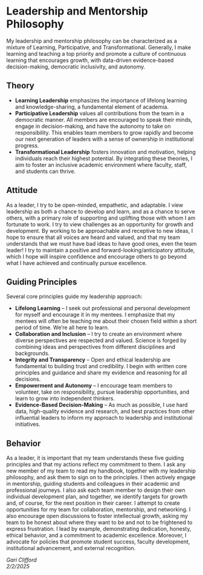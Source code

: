 # Leadership and Mentorship Philosophy

My leadership and mentorship philosophy can be characterized as a mixture of Learning, Participative, and Transformational. Generally, I make learning and teaching a top priority and promote a culture of continuous learning that encourages growth, with data-driven evidence-based decision-making, democratic inclusivity, and autonomy.

## Theory

- **Learning Leadership** emphasizes the importance of lifelong learning and knowledge-sharing, a fundamental element of academia.
- **Participative Leadership** values all contributions from the team in a democratic manner. All members are encouraged to speak their minds, engage in decision-making, and have the autonomy to take on responsibility. This enables team members to grow rapidly and become our next generation of leaders with a sense of ownership in institutional progress.
- **Transformational Leadership** fosters innovation and motivation, helping individuals reach their highest potential. By integrating these theories, I aim to foster an inclusive academic environment where faculty, staff, and students can thrive.

## Attitude

As a leader, I try to be open-minded, empathetic, and adaptable. I view leadership as both a chance to develop and learn, and as a chance to serve others, with a primary role of supporting and uplifting those with whom I am fortunate to work. I try to view challenges as an opportunity for growth and development. By working to be approachable and receptive to new ideas, I hope to ensure that all voices are heard and valued, and that my team understands that we must have bad ideas to have good ones, even the team leader! I try to maintain a positive and forward-looking/anticipatory attitude, which I hope will inspire confidence and encourage others to go beyond what I have achieved and continually pursue excellence.

## Guiding Principles

Several core principles guide my leadership approach:

- **Lifelong Learning** – I seek out professional and personal development for myself and encourage it in my mentees. I emphasize that my mentees will often be teaching me about their chosen field within a short period of time. We’re all here to learn.
- **Collaboration and Inclusion** – I try to create an environment where diverse perspectives are respected and valued. Science is forged by combining ideas and perspectives from different disciplines and backgrounds.
- **Integrity and Transparency** – Open and ethical leadership are fundamental to building trust and credibility. I begin with written core principles and guidance and share my evidence and reasoning for all decisions.
- **Empowerment and Autonomy** – I encourage team members to volunteer, take on responsibility, pursue leadership opportunities, and learn to grow into independent thinkers.
- **Evidence-Based Decision-Making** – As much as possible, I use hard data, high-quality evidence and research, and best practices from other influential leaders to inform my approach to leadership and institutional initiatives.

## Behavior

As a leader, it is important that my team understands these five guiding principles and that my actions reflect my commitment to them. I ask any new member of my team to read my handbook, together with my leadership philosophy, and ask them to sign on to the principles. I then actively engage in mentorship, guiding students and colleagues in their academic and professional journeys. I also ask each team member to design their own individual development plan, and together, we identify targets for growth and, of course, for the next position in their career. I attempt to create opportunities for my team for collaboration, mentorship, and networking. I also encourage open discussions to foster intellectual growth, asking my team to be honest about where they want to be and not to be frightened to express frustration. I lead by example, demonstrating dedication, honesty, ethical behavior, and a commitment to academic excellence. Moreover, I advocate for policies that promote student success, faculty development, institutional advancement, and external recognition.

*Gari Clifford*  
*2/2/2025*
